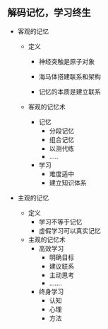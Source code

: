 ## 解码记忆，学习终生

- 客观的记忆

    - 定义

        - 神经突触是原子对象
        - 海马体搭建联系和架构

        - 记忆的本质是建立联系

    - 客观的记忆术

        - 记忆
            - 分段记忆
            - 组合记忆
            - 以测代练
            - .....
        - 学习
            - 难度适中
            - 建立知识体系

- 主观的记忆

    - 定义
        - 学习不等于记忆
        - 虚假学习可以真实记忆
    - 主观的记忆术
        - 高效学习
            - 明确目标
            - 建议联系
            - 主动思考
            - .......
        - 终身学习
            - 认知
            - 心理
            - 方法